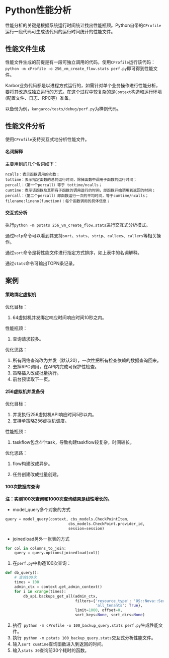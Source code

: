 # Python性能分析

性能分析的关键是根据系统运行时间统计找出性能瓶颈。Python自带的```CProfile```运行一段代码可生成该代码的运行时间统计的性能文件。

## 性能文件生成

性能文件生成的前提是有一段可独立调用的代码，使用```CProfile```运行该代码：```python -m cProfile -o 256_vm_create_flow.stats perf.py```即可得到性能文件。

Karbor业务代码都是以进程方式运行的，如需针对单个业务操作进行性能分析，要将其改造成独立运行的方式。在这个过程中较复杂的是```Context```构造和运行环境(配置文件、日志、RPC等）准备。

以备份为例，```kangaroo/tests/debug/perf.py```为样例代码。

## 性能文件分析

使用```CProfile```支持交互式地分析性能文件。

#### 名词解释
主要用到的几个名词如下：
```shell
ncalls：表示函数调用的次数；
tottime：表示指定函数的总的运行时间，除掉函数中调用子函数的运行时间；
percall：（第一个percall）等于 tottime/ncalls；
cumtime：表示该函数及其所有子函数的调用运行的时间，即函数开始调用到返回的时间；
percall：（第二个percall）即函数运行一次的平均时间，等于cumtime/ncalls；
filename:lineno(function)：每个函数调用的具体信息；
```

#### 交互式分析

执行```python -m pstats 256_vm_create_flow.stats```进行交互式分析模式。

通过```help```命令可以看到其支持```sort```、```stats```、```strip```、```callees```、```callers```等相关操作。

通过```sort```命令是将性能文件进行指定方式排序，如上表中的名词解释。

通过```stats```命令可输出TOPN条记录。

## 案例

#### 策略绑定虚拟机

优化目标：

1. 64虚拟机并发绑定响应时间响应时间10秒之内。

性能瓶颈：

1. 查询请求较多。

优化思路：

1. 所有网络查询改为并发（默认20），一次性把所有检查依赖的数据查询回来。
2. 去掉RPC调用，在API内完成可保护性检查。
3. 策略插入改成批量执行。
4. 前台预读取下一页。

#### 256虚拟机并发备份

优化目标：

1. 并发执行256虚拟机API响应时间5秒以内。
2. 支持单策略256虚拟机调度。

性能瓶颈：

1. taskflow包含4个task，导致构建taskflow较复杂，时间较长。

优化思路：

1. flow构建改成异步。

2. 任务创建改成批量创建。

#### 100次数据库查询

**注：实测100次查询和1000次查询结果是线性增长的。**

- model_query多个对象的方式

```python
query = model_query(context, cbs_models.CheckPointItem,
                            cbs_models.CheckPoint.provider_id,
                            session=session)
```

- joinedload另外一张表的方式

```python
for col in columns_to_join:
    query = query.options(joinedload(col))
```

1. 在```perf.py```中构造100次查询：

```python
def db_query():
    # 查询100次
    times = 100
    admin_ctx = context.get_admin_context()
    for i in xrange(times):
        db_api.backups_get_all(admin_ctx,
                               filters={'resource_type': 'OS::Nova::Server',
                                        'all_tenants': True},
                               limit=1000, offset=0,
                               sort_keys=None, sort_dirs=None)
```

2. 执行``` python -m cProfile -o 100_backup_query.stats perf.py```生成性能文件。
3. 执行``` python -m pstats 100_backup_query.stats```交互式分析性能文件。
4. 输入```sort cumtime```查询函数进入到返回的时间。
5. 输入```stats 30```查询前30个耗时的函数。

